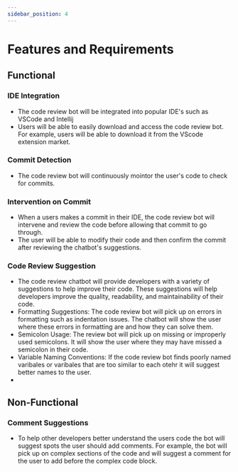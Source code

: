 ```yaml
---
sidebar_position: 4
---
```


# Features and Requirements

## Functional 
### IDE Integration
- The code review bot will be integrated into popular IDE's such as VSCode and Intellij
- Users will be able to easily download and access the code review bot. For example, users will be able to download it from the VScode extension market.

### Commit Detection
- The code review bot will continuously mointor the user's code to check for commits.

### Intervention on Commit
- When a users makes a commit in their IDE, the code review bot will intervene and review the code before allowing that commit to go through.
- The user will be able to modify their code and then confirm the commit after reviewing the chatbot's suggestions.

### Code Review Suggestion
- The code review chatbot will provide developers with a variety of suggestions to help improve their code.  These suggestions will help developers improve the quality, readability, and maintainability of their code.
- Formatting Suggestions:  The code review bot will pick up on errors in formatting such as indentation issues.  The chatbot will show the user where these errors in formatting are and how they can solve them.
- Semicolon Usage: The review bot will pick up on missing or improperly used semicolons.  It will show the user where they may have missed a semicolon in their code.
- Variable Naming Conventions:  If the code review bot finds poorly named varibales or varibales that are too similar to each otehr it will suggest better names to the user.
- 

## Non-Functional

### Comment Suggestions
- To help other developers better understand the users code the bot will suggest spots the user should add comments.  For example, the bot will pick up on complex sections of the code and will suggest a comment for the user to add before the complex code block.
